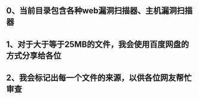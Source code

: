 ## 0、当前目录包含各种web漏洞扫描器、主机漏洞扫描器  

## 1、对于大于等于25MB的文件，我会使用百度网盘的方式分享给各位  

## 2、我会标记出每一个文件的来源，以供各位网友帮忙审查  
